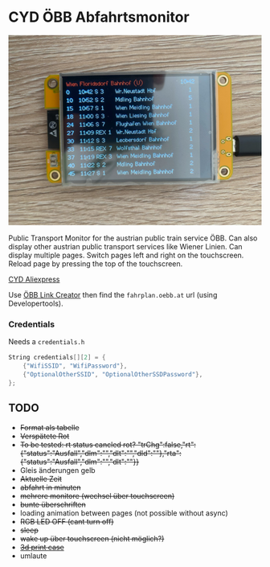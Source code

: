 # CYD ÖBB Abfahrtsmonitor

![monitor](monitor.jpg)

Public Transport Monitor for the austrian public train service ÖBB. Can also display other austrian public transport services like Wiener Linien.
Can display multiple pages. Switch pages left and right on the touchscreen. Reload page by pressing the top of the touchscreen.

[CYD Aliexpress](https://de.aliexpress.com/item/1005004961285750.html?aff_fcid=75d5121dd0b844bf9db3c8060445c3d1-1741711174865-05199-_DkSpIjB&tt=CPS_NORMAL&aff_fsk=_DkSpIjB&aff_platform=shareComponent-detail&aff_trace_key=75d5121dd0b844bf9db3c8060445c3d1-1741711174865-05199-_DkSpIjB&afSmartRedirect=y)

Use [ÖBB Link Creator](https://github.com/Dave2ooo/oebb-link-creator) then find the `fahrplan.oebb.at` url (using Developertools).

### Credentials

Needs a `credentials.h`

```c
String credentials[][2] = {
    {"WifiSSID", "WifiPassword"},
    {"OptionalOtherSSID", "OptionalOtherSSDPassword"},
};
```

## TODO

- ~~Format als tabelle~~
- ~~Verspätete Rot~~
- ~~To be tested: rt status cancled rot? "trChg":false,"rt":{"status":"Ausfall","dlm":"","dlt":"","dld":""},"rta":{"status":"Ausfall","dlm":"","dlt":""}}~~
- Gleis änderungen gelb
- ~~Aktuelle Zeit~~
- ~~abfahrt in minuten~~
- ~~mehrere monitore (wechsel über touchscreen)~~
- ~~bunte überschriften~~
- loading animation between pages (not possible without async)
- ~~RGB LED OFF (cant turn off)~~
- ~~sleep~~
- ~~wake up über touchscreen (nicht möglich?)~~
- ~~[3d print case](https://www.printables.com/model/685845-enclosure-for-sunton-esp32-2432s028r-cheap-yellow-)~~
- umlaute
